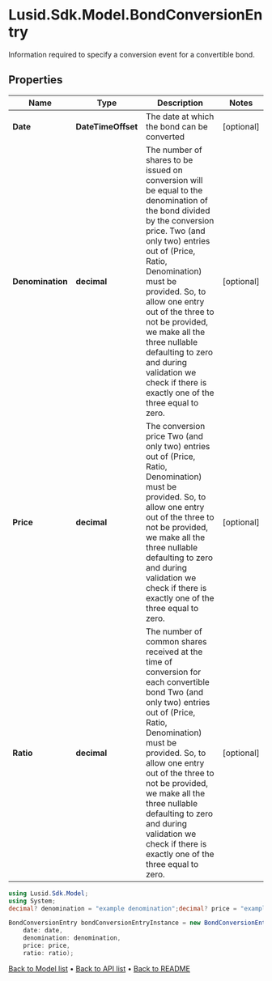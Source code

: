 # Lusid.Sdk.Model.BondConversionEntry
Information required to specify a conversion event for a convertible bond.

## Properties

Name | Type | Description | Notes
------------ | ------------- | ------------- | -------------
**Date** | **DateTimeOffset** | The date at which the bond can be converted | [optional] 
**Denomination** | **decimal** | The number of shares to be issued on conversion will be equal to the denomination of the  bond divided by the conversion price.  Two (and only two) entries out of (Price, Ratio, Denomination) must be provided.  So, to allow one entry out of the three to not be provided, we make all the three  nullable defaulting to zero and during validation we check if there is exactly one  of the three equal to zero. | [optional] 
**Price** | **decimal** | The conversion price  Two (and only two) entries out of (Price, Ratio, Denomination) must be provided.  So, to allow one entry out of the three to not be provided, we make all the three  nullable defaulting to zero and during validation we check if there is exactly one  of the three equal to zero. | [optional] 
**Ratio** | **decimal** | The number of common shares received at the time of conversion for each convertible bond  Two (and only two) entries out of (Price, Ratio, Denomination) must be provided.  So, to allow one entry out of the three to not be provided, we make all the three  nullable defaulting to zero and during validation we check if there is exactly one  of the three equal to zero. | [optional] 

```csharp
using Lusid.Sdk.Model;
using System;
decimal? denomination = "example denomination";decimal? price = "example price";decimal? ratio = "example ratio";

BondConversionEntry bondConversionEntryInstance = new BondConversionEntry(
    date: date,
    denomination: denomination,
    price: price,
    ratio: ratio);
```

[Back to Model list](../README.md#documentation-for-models) &#8226; [Back to API list](../README.md#documentation-for-api-endpoints) &#8226; [Back to README](../README.md)
